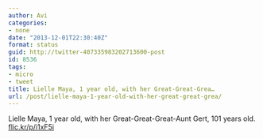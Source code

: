 ```yaml
---
author: Avi
categories:
- none
date: "2013-12-01T22:30:40Z"
format: status
guid: http://twitter-407335983202713600-post
id: 8536
tags:
- micro
- tweet
title: Lielle Maya, 1 year old, with her Great-Great-Grea…
url: /post/lielle-maya-1-year-old-with-her-great-great-grea/
---
```

Lielle Maya, 1 year old, with her Great-Great-Great-Aunt Gert, 101 years old. [flic.kr/p/i1xF5i](http://flic.kr/p/i1xF5i)